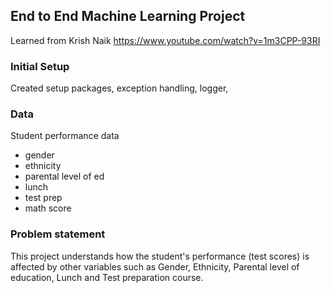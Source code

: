 ## End to End Machine Learning Project

Learned from Krish Naik
https://www.youtube.com/watch?v=1m3CPP-93RI

### Initial Setup
Created setup packages, exception handling, logger,

### Data
Student performance data
- gender
- ethnicity
- parental level of ed
- lunch
- test prep
- math score

### Problem statement
This project understands how the student's performance (test scores) is affected 
by other variables such as Gender, Ethnicity, Parental level of education, Lunch 
and Test preparation course.
